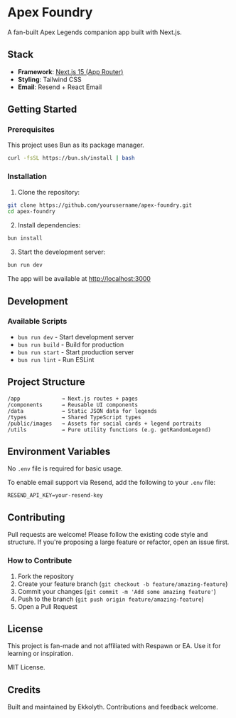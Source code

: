 # Apex Foundry

A fan-built Apex Legends companion app built with Next.js. 

## Stack

- **Framework**: [Next.js 15 (App Router)](https://nextjs.org/docs/app)
- **Styling**: Tailwind CSS
- **Email**: Resend + React Email

## Getting Started

### Prerequisites

This project uses Bun as its package manager. 

```bash
curl -fsSL https://bun.sh/install | bash
```

### Installation

1. Clone the repository:

```bash
git clone https://github.com/yourusername/apex-foundry.git
cd apex-foundry
```

2. Install dependencies:

```bash
bun install
```

3. Start the development server:

```bash
bun run dev
```

The app will be available at [http://localhost:3000](http://localhost:3000)

## Development

### Available Scripts

- `bun run dev` - Start development server
- `bun run build` - Build for production
- `bun run start` - Start production server
- `bun run lint` - Run ESLint

## Project Structure

```
/app             → Next.js routes + pages
/components      → Reusable UI components
/data            → Static JSON data for legends
/types           → Shared TypeScript types
/public/images   → Assets for social cards + legend portraits
/utils           → Pure utility functions (e.g. getRandomLegend)
```

## Environment Variables

No `.env` file is required for basic usage.

To enable email support via Resend, add the following to your `.env` file:

```env
RESEND_API_KEY=your-resend-key
```

## Contributing

Pull requests are welcome! Please follow the existing code style and structure. If you're proposing a large feature or refactor, open an issue first.

### How to Contribute

1. Fork the repository
2. Create your feature branch (`git checkout -b feature/amazing-feature`)
3. Commit your changes (`git commit -m 'Add some amazing feature'`)
4. Push to the branch (`git push origin feature/amazing-feature`)
5. Open a Pull Request

## License

This project is fan-made and not affiliated with Respawn or EA. Use it for learning or inspiration.

MIT License.

## Credits

Built and maintained by Ekkolyth. Contributions and feedback welcome.
